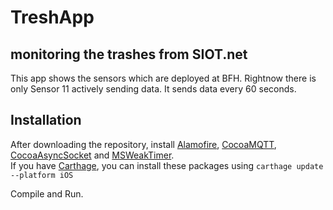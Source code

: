 # TreshApp
## monitoring the trashes from SIOT.net
This app shows the sensors which are deployed at BFH.
Rightnow there is only Sensor 11 actively sending data.
It sends data every 60 seconds.

## Installation
After downloading the repository, install  [Alamofire](https://github.com/Alamofire/Alamofire), [CocoaMQTT](https://github.com/emqtt/CocoaMQTT), [CocoaAsyncSocket](https://github.com/robbiehanson/CocoaAsyncSocket) and [MSWeakTimer](https://github.com/mindsnacks/MSWeakTimer). \
If you have [Carthage](https://github.com/Carthage/Carthage), you can install these packages using `carthage update --platform iOS` 

Compile and Run.
